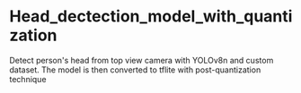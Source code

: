 # Head_dectection_model_with_quantization
Detect person's head from top view camera with YOLOv8n and custom dataset. The model is then converted to tflite with post-quantization technique
